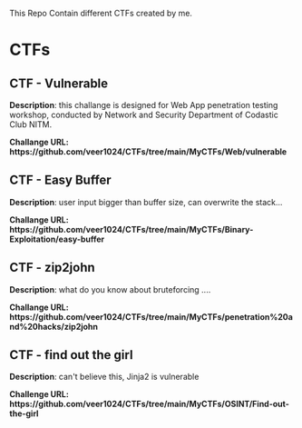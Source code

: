 This Repo Contain different CTFs created by me.
<h1><centre>CTFs</centre></h1>

<h2> CTF - Vulnerable </h2>
<p><b>Description</b>: this challange is designed for Web App penetration testing workshop, conducted by Network and Security Department of Codastic Club NITM. </p>
<b>Challange URL: https://github.com/veer1024/CTFs/tree/main/MyCTFs/Web/vulnerable</b><br>

<h2> CTF - Easy Buffer </h2>
<p><b>Description</b>: user input bigger than buffer size, can overwrite the stack... </p>
<b>Challange URL: https://github.com/veer1024/CTFs/tree/main/MyCTFs/Binary-Exploitation/easy-buffer</b><br>

<h2> CTF - zip2john </h2>
<p><b>Description</b>: what do you know about bruteforcing .... </p>
<b>Challange URL: https://github.com/veer1024/CTFs/tree/main/MyCTFs/penetration%20and%20hacks/zip2john</b><br>

<h2> CTF - find out the girl </h2>
<p><b>Description</b>: can't believe this, Jinja2 is vulnerable</p>
<b>Challenge URL: https://github.com/veer1024/CTFs/tree/main/MyCTFs/OSINT/Find-out-the-girl</b><br>

